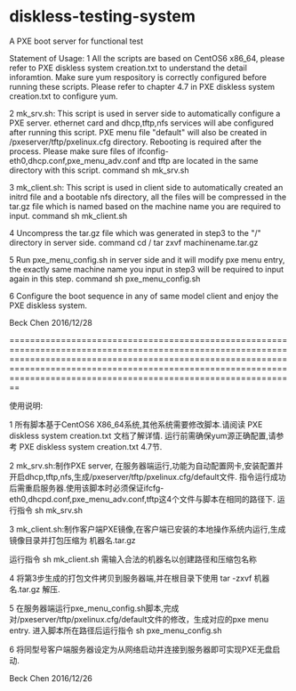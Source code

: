  # diskless-testing-system
  A PXE boot server for functional test 
 
  
 Statement of Usage:
 1 All the scripts are based on CentOS6 x86_64, please refer to PXE diskless system creation.txt to understand the detail inforamtion. Make sure yum respository is correctly configured before running these scripts. Please refer to chapter 4.7 in PXE diskless system creation.txt to configure yum.
 
 2 mk_srv.sh: This script is used in server side to automatically configure a PXE server. ethernet card and dhcp,tftp,nfs services will abe configured after running this script. PXE menu file "default" will also be created in /pxeserver/tftp/pxelinux.cfg directory. Rebooting is required after the process. Please make sure files of ifconfig-eth0,dhcp.conf,pxe_menu_adv.conf and tftp are located in the same directory with this script.
     command     sh mk_srv.sh
 
3 mk_client.sh: This script is used in client side to automatically created an initrd file and a bootable nfs directory, all the files will be compressed in the tar.gz file which is named based on the machine name you are required to input.
     command     sh mk_client.sh
         
4 Uncompress the tar.gz file which was generated in step3 to the "/" directory in server side.
     command     cd /
                 tar zxvf machinename.tar.gz
     
5 Run pxe_menu_config.sh in server side and it will modify pxe menu entry, the exactly same machine name you input in step3 will be required to input again in this step.
     command    sh pxe_menu_config.sh
     
6 Configure the boot sequence in any of same model client and enjoy the PXE diskless system.

Beck Chen
2016/12/28



================================================================================================================================================================================================================================================================================


使用说明:
 
1 所有脚本基于CentOS6 X86_64系统,其他系统需要修改脚本.请阅读 PXE diskless system creation.txt 文档了解详情. 运行前需确保yum源正确配置,请参考 PXE diskless system creation.txt 4.7节.

2 mk_srv.sh:制作PXE server, 在服务器端运行,功能为自动配置网卡,安装配置并开启dhcp,tftp,nfs,生成/pxeserver/tftp/pxelinux.cfg/default文件. 指令运行成功后需重启服务器.使用该脚本时必须保证ifcfg-eth0,dhcpd.conf,pxe_menu_adv.conf,tftp这4个文件与脚本在相同的路径下.
    运行指令  sh mk_srv.sh

3 mk_client.sh:制作客户端PXE镜像,在客户端已安装的本地操作系统内运行,生成镜像目录并打包压缩为 机器名.tar.gz

   运行指令  sh mk_client.sh
   需输入合法的机器名以创建路径和压缩包名称

4 将第3步生成的打包文件拷贝到服务器端,并在根目录下使用 tar -zxvf 机器名.tar.gz 解压. 

5 在服务器端运行pxe_menu_config.sh脚本,完成对/pxeserver/tftp/pxelinux.cfg/default文件的修改，生成对应的pxe menu entry.
   	进入脚本所在路径后运行指令 sh pxe_menu_config.sh

6 将同型号客户端服务器设定为从网络启动并连接到服务器即可实现PXE无盘启动.


Beck Chen
2016/12/26
